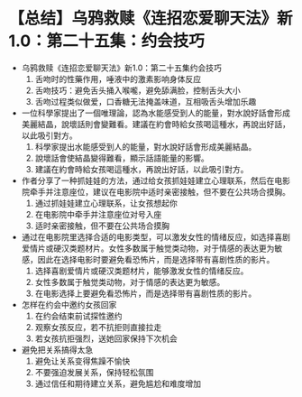 # 【总结】乌鸦救赎《连招恋爱聊天法》新1.0：第二十五集：约会技巧

-   乌鸦救赎《连招恋爱聊天法》新1.0：第二十五集约会技巧
    1.  舌吻时的性藥作用，唾液中的激素影响身体反应
    2.  舌吻技巧：避免舌头捅入喉嚨，避免舔满脸，控制舌头大小
    3.  舌吻过程类似做爱，口香糖无法掩盖味道，互相吸舌头增加乐趣
-   一位科學家提出了一個唯理論，認為水能感受到人的能量，對水說好話會形成美麗結晶，說壞話則會變難看。建議在約會時給女孩喝這種水，再說出好話，以此吸引對方。
    1.  科學家提出水能感受到人的能量，對水說好話會形成美麗結晶。
    2.  說壞話會使結晶變得難看，顯示話語能量的影響。
    3.  建議在約會時給女孩喝這種水，再說出好話，以此吸引對方。
-   作者分享了一种抓娃娃的方法，通过给女孩抓娃娃建立心理联系，然后在电影院牵手并注意座位，建议在电影院中适时亲密接触，但不要在公共场合摸胸。
    1.  通过抓娃娃建立心理联系，让女孩想起你
    2.  在电影院中牵手并注意座位对号入座
    3.  适时亲密接触，但不要在公共场合摸胸
-   通过在电影院里选择合适的电影类型，可以激发女性的情绪反应，如选择喜剧爱情片或硬汉类题材片。女性多数属于触觉类动物，对于情感的表达更为敏感，因此在选择电影时要避免看恐怖片，而是选择带有喜剧性质的影片。
    1.  选择喜剧爱情片或硬汉类题材片，能够激发女性的情绪反应。
    2.  女性多数属于触觉类动物，对于情感的表达更为敏感。
    3.  在电影选择上要避免看恐怖片，而是选择带有喜剧性质的影片。
-   怎样在约会中邀约女孩回家
    1.  在约会结束前试探性邀约
    2.  观察女孩反应，若不抗拒则直接拉走
    3.  若女孩抗拒强烈，送她回家保持下次机会
-   避免把关系搞得太急
    1.  避免让关系变得焦躁不愉快
    2.  不要强迫发展关系，保持轻松氛围
    3.  通过信任和期待建立关系，避免尴尬和难度增加